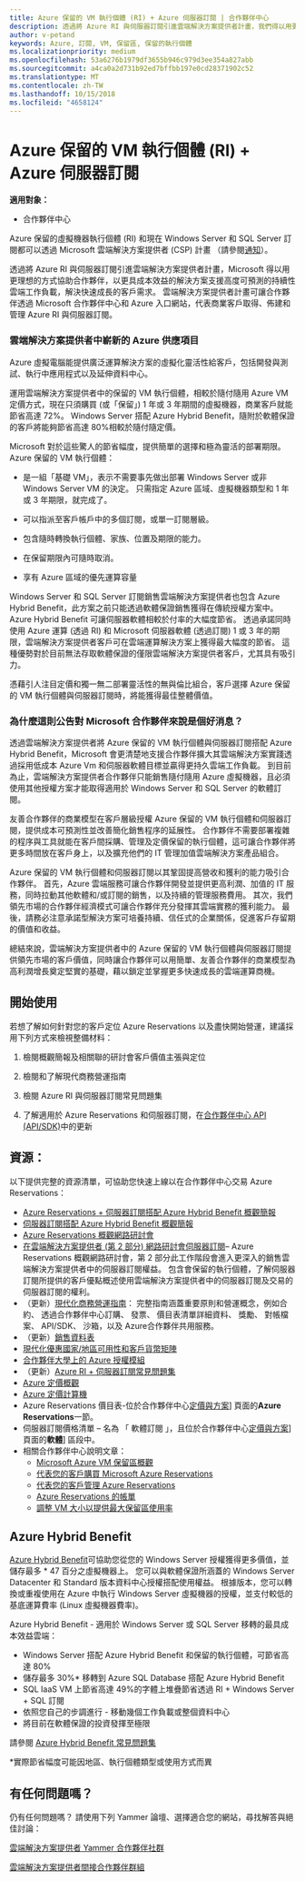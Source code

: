 ```yaml
---
title: Azure 保留的 VM 執行個體 (RI) + Azure 伺服器訂閱 | 合作夥伴中心
description: 透過將 Azure RI 與伺服器訂閱引進雲端解決方案提供者計畫，我們得以用更理想的方式協助合作夥伴，以更具成本效益的解決方案支援高度可預測的持續性雲端工作負載，解決快速成長的客戶需求。 雲端解決方案提供者計畫可讓合作夥伴透過 Microsoft 合作夥伴中心和 Azure 入口網站，代表商業客戶取得、佈建和管理 Azure RI 與伺服器訂閱。
author: v-petand
keywords: Azure, 訂閱, VM, 保留區, 保留的執行個體
ms.localizationpriority: medium
ms.openlocfilehash: 53a6276b1979df3655b946c979d3ee354a827abb
ms.sourcegitcommit: a4ca0a2d731b92ed7bffbb197e0cd28371902c52
ms.translationtype: MT
ms.contentlocale: zh-TW
ms.lasthandoff: 10/15/2018
ms.locfileid: "4658124"
---
```

<!-- Mike Aasen wrote and owns this topic -->

# <a name="azure-reserved-vm-instances-ri--server-subscriptions-for-azure"></a>Azure 保留的 VM 執行個體 (RI) + Azure 伺服器訂閱

**適用對象：**

-  合作夥伴中心
 
Azure 保留的虛擬機器執行個體 (RI) 和現在 Windows Server 和 SQL Server 訂閱都可以透過 Microsoft 雲端解決方案提供者 (CSP) 計畫 （請參閱[通知](https://blogs.partner.microsoft.com/mpn/better-together-azure-reserved-instances-server-subscriptions/?ln=en-us)）。 

透過將 Azure RI 與伺服器訂閱引進雲端解決方案提供者計畫，Microsoft 得以用更理想的方式協助合作夥伴，以更具成本效益的解決方案支援高度可預測的持續性雲端工作負載，解決快速成長的客戶需求。 雲端解決方案提供者計畫可讓合作夥伴透過 Microsoft 合作夥伴中心和 Azure 入口網站，代表商業客戶取得、佈建和管理 Azure RI 與伺服器訂閱。  
 
### <a name="compelling-new-azure-offer-in-csp"></a>雲端解決方案提供者中嶄新的 Azure 供應項目 

Azure 虛擬電腦能提供廣泛運算解決方案的虛擬化靈活性給客戶，包括開發與測試、執行中應用程式以及延伸資料中心。  

運用雲端解決方案提供者中的保留的 VM 執行個體，相較於隨付隨用 Azure VM 定價方式，現在只須購買 (或「保留」) 1 年或 3 年期間的虛擬機器，商業客戶就能節省高達 72%。 Windows Server 搭配 Azure Hybrid Benefit，隨附於軟體保證的客戶將能夠節省高達 80%相較於隨付隨定價。  

Microsoft 對於這些驚人的節省幅度，提供簡單的選擇和極為靈活的部署期限。 Azure 保留的 VM 執行個體：  

-   是一組「基礎 VM」，表示不需要事先做出部署 Windows Server 或非 Windows Server VM 的決定。 只需指定 Azure 區域、虛擬機器類型和 1 年或 3 年期限，就完成了。 

-   可以指派至客戶帳戶中的多個訂閱，或單一訂閱層級。  

-   包含隨時轉換執行個體、家族、位置及期限的能力。  

-   在保留期限內可隨時取消。  

-   享有 Azure 區域的優先運算容量 
 
Windows Server 和 SQL Server 訂閱銷售雲端解決方案提供者也包含 Azure Hybrid Benefit，此方案之前只能透過軟體保證銷售獲得在傳統授權方案中。 Azure Hybrid Benefit 可讓伺服器軟體相較於付率的大幅度節省。 透過承諾同時使用 Azure 運算 (透過 RI) 和 Microsoft 伺服器軟體 (透過訂閱) 1 或 3 年的期限，雲端解決方案提供者客戶可在雲端運算解決方案上獲得最大幅度的節省。 這種優勢對於目前無法存取軟體保證的僅限雲端解決方案提供者客戶，尤其具有吸引力。 

憑藉引人注目定價和獨一無二部署靈活性的無與倫比組合，客戶選擇 Azure 保留的 VM 執行個體與伺服器訂閱時，將能獲得最佳整體價值。 
 
### <a name="why-is-this-announcement-good-news-for-microsoft-partners"></a>為什麼這則公告對 Microsoft 合作夥伴來說是個好消息？ 

透過雲端解決方案提供者將 Azure 保留的 VM 執行個體與伺服器訂閱搭配 Azure Hybrid Benefit，Microsoft 會更清楚地支援合作夥伴擴大其雲端解決方案實踐透過採用低成本 Azure Vm 和伺服器軟體目標並贏得更持久雲端工作負載。 到目前為止，雲端解決方案提供者合作夥伴只能銷售隨付隨用 Azure 虛擬機器，且必須使用其他授權方案才能取得適用於 Windows Server 和 SQL Server 的軟體訂閱。  

友善合作夥伴的商業模型在客戶層級授權 Azure 保留的 VM 執行個體和伺服器訂閱，提供成本可預測性並改善簡化銷售程序的延展性。 合作夥伴不需要部署複雜的程序與工具就能在客戶間採購、管理及定價保留的執行個體，這可讓合作夥伴將更多時間放在客戶身上，以及擴充他們的 IT 管理加值雲端解決方案產品組合。 

Azure 保留的 VM 執行個體和伺服器訂閱以其鞏固提高營收和獲利的能力吸引合作夥伴。 首先，Azure 雲端服務可讓合作夥伴開發並提供更高利潤、加值的 IT 服務，同時拉動其他軟體和/或訂閱的銷售，以及持續的管理服務費用。 其次，我們領先市場的合作夥伴經濟模式可讓合作夥伴充分發揮其雲端實務的獲利能力。 最後，請務必注意承諾型解決方案可培養持續、信任式的企業關係，促進客戶存留期的價值和收益。  

總結來說，雲端解決方案提供者中的 Azure 保留的 VM 執行個體與伺服器訂閱提供領先市場的客戶價值，同時讓合作夥伴可以用簡單、友善合作夥伴的商業模型為高利潤增長奠定堅實的基礎，藉以鎖定並掌握更多快速成長的雲端運算商機。  
 
## <a name="getting-started"></a>開始使用

若想了解如何針對您的客戶定位 Azure Reservations 以及盡快開始營運，建議採用下列方式來檢視整備材料：

1.  檢閱概觀簡報及相關聯的研討會客戶價值主張與定位

2.  檢閱和了解現代商務營運指南

5.  檢閱 Azure RI 與伺服器訂閱常見問題集

6.  了解適用於 Azure Reservations 和伺服器訂閱，在[合作夥伴中心 API (API/SDK)](https://docs.microsoft.com/en-us/partner-center/develop/purchase-azure-reserved-vm-instances)中的更新

## <a name="resources"></a>資源： 

以下提供完整的資源清單，可協助您快速上線以在合作夥伴中心交易 Azure Reservations： 
-   [Azure Reservations + 伺服器訂閱搭配 Azure Hybrid Benefit 概觀簡報](https://www.yammer.com/cloudpartnercommunity/#/files/133462305)
-   [伺服器訂閱搭配 Azure Hybrid Benefit 概觀簡報](https://www.yammer.com/cloudpartnercommunity/#/files/141644181)
-   [Azure Reservations 概觀網路研討會](https://commercial-licensing.eventbuilder.com/Reserved_Instances_in_CSP_May_Option_1)
-   [在雲端解決方案提供者 (第 2 部分) 網路研討會伺服器訂閱](https://commercial-licensing.eventbuilder.com/Server_Subscriptions_in_CSP_P2_July)– Azure Reservations 概觀網路研討會，第 2 部分此工作階段會進入更深入的銷售雲端解決方案提供者中的伺服器訂閱權益。  包含會保留的執行個體，了解伺服器訂閱所提供的客戶優點概述使用雲端解決方案提供者中的伺服器訂閱及交易的伺服器訂閱的權利。
-   （更新）[現代化商務營運指南](http://assetsprod.microsoft.com/mpn/Partner-Center-Modern-Commerce-Operating-Guide.docx)： 完整指南涵蓋重要原則和營運概念，例如合約、 透過合作夥伴中心訂購、 發票、 價目表清單詳細資料、 獎勵、 對帳檔案、 API/SDK、 沙箱，以及 Azure合作夥伴共用服務。
-   （更新）[銷售資料表](http://assetsprod.microsoft.com/mpn/Azure-RI-Sales-Sheet-CSP.pdf)
-   [現代化優惠國家/地區可用性和客戶貨幣矩陣](http://assetsprod.microsoft.com/modern-offers-country-currency-availability.xlsx)
-   [合作夥伴大學上的 Azure 授權模組](https://aka.ms/azure_partner_licensing)
-   （更新）[Azure RI + 伺服器訂閱常見問題集](https://www.yammer.com/cloudpartnercommunity/#/files/141644205)
-   [Azure 定價概觀](https://azure.microsoft.com/en-us/pricing/#explore-cost)
-   [Azure 定價計算機](https://azure.microsoft.com/en-us/pricing/calculator/)
-   Azure Reservations 價目表-位於合作夥伴中心[定價與方案](http://assetsprod.microsoft.com/modern-offers-country-currency-availability.xlsx)\] 頁面的**Azure Reservations**一節。
-   伺服器訂閱價格清單 – 名為 「 軟體訂閱 」，且位於合作夥伴中心[定價與方案](https://commercial-licensing.eventbuilder.com/Reserved_Instances_in_CSP_May_Option_1)\] 頁面的**軟體**\] 區段中。
-   相關合作夥伴中心說明文章：
    -   [Microsoft Azure VM 保留區概觀](https://go.microsoft.com/fwlink/?linkid=872806)
    -   [代表您的客戶購買 Microsoft Azure Reservations](https://go.microsoft.com/fwlink/?linkid=872807)
    -   [代表您的客戶管理 Azure Reservations](https://go.microsoft.com/fwlink/?linkid=872808)
    -   [Azure Reservations 的帳單](https://go.microsoft.com/fwlink/?linkid=872809)
    -   [調整 VM 大小以提供最大保留區使用率](https://go.microsoft.com/fwlink/?linkid=872810)

## <a name="azure-hybrid-benefit"></a>Azure Hybrid Benefit
[Azure Hybrid Benefit](https://azure.microsoft.com/en-us/pricing/hybrid-benefit)可協助您從您的 Windows Server 授權獲得更多價值，並儲存最多 * 47 百分之虛擬機器上。 您可以與軟體保證所涵蓋的 Windows Server Datacenter 和 Standard 版本資料中心授權搭配使用權益。 根據版本，您可以轉換或重複使用在 Azure 中執行 Windows Server 虛擬機器的授權，並支付較低的基底運算費率 (Linux 虛擬機器費率)。

Azure Hybrid Benefit - 適用於 Windows Server 或 SQL Server 移轉的最具成本效益雲端：
-   Windows Server 搭配 Azure Hybrid Benefit 和保留的執行個體，可節省高達 80%
-   儲存最多 30%* 移轉到 Azure SQL Database 搭配 Azure Hybrid Benefit
-   SQL IaaS VM 上節省高達 49%的字體上堆疊節省透過 RI + Windows Server + SQL 訂閱
-   依照您自己的步調進行 - 移動幾個工作負載或整個資料中心
-   將目前在軟體保證的投資發揮至極限

請參閱 [Azure Hybrid Benefit 常見問題集](https://azure.microsoft.com/en-us/pricing/hybrid-benefit/faq/)

*實際節省幅度可能因地區、執行個體類型或使用方式而異

## <a name="questions"></a>有任何問題嗎？
仍有任何問題嗎？  請使用下列 Yammer 論壇、選擇適合您的網站，尋找解答與絕佳討論：

[雲端解決方案提供者 Yammer 合作夥伴社群](https://www.yammer.com/cloudpartnercommunity/#/threads/inGroup?type=in_group&feedId=4989124&trk_event=ticker)

[雲端解決方案提供者間接合作夥伴群組](https://www.yammer.com/cloudpartnercommunity/#/threads/inGroup?type=in_group&feedId=6392971)

